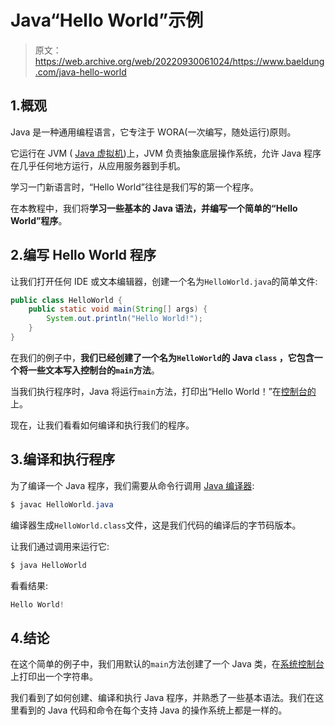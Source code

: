 # Java“Hello World”示例

> 原文：<https://web.archive.org/web/20220930061024/https://www.baeldung.com/java-hello-world>

## 1.概观

Java 是一种通用编程语言，它专注于 WORA(一次编写，随处运行)原则。

它运行在 JVM ( [Java 虚拟机](/web/20221126220351/https://www.baeldung.com/jvm-vs-jre-vs-jdk))上，JVM 负责抽象底层操作系统，允许 Java 程序在几乎任何地方运行，从应用服务器到手机。

学习一门新语言时，“Hello World”往往是我们写的第一个程序。

在本教程中，我们将**学习一些基本的 Java 语法，并编写一个简单的“Hello World”程序**。

## 2.编写 Hello World 程序

让我们打开任何 IDE 或文本编辑器，创建一个名为`HelloWorld.java`的简单文件:

```java
public class HelloWorld {
    public static void main(String[] args) {
        System.out.println("Hello World!");
    }
}
```

在我们的例子中，**我们已经创建了一个名为`HelloWorld`的 Java `class` ，它包含一个将一些文本写入控制台的`main`方法**。

当我们执行程序时，Java 将运行`main`方法，打印出“Hello World！”在[控制台的](/web/20221126220351/https://www.baeldung.com/java-console-input-output)上。

现在，让我们看看如何编译和执行我们的程序。

## 3.编译和执行程序

为了编译一个 Java 程序，我们需要从命令行调用 [Java 编译器](/web/20221126220351/https://www.baeldung.com/javac):

```java
$ javac HelloWorld.java
```

编译器生成`HelloWorld.class`文件，这是我们代码的编译后的字节码版本。

让我们通过调用来运行它:

```java
$ java HelloWorld
```

看看结果:

```java
Hello World!
```

## 4.结论

在这个简单的例子中，我们用默认的`main`方法创建了一个 Java 类，在[系统控制台](/web/20221126220351/https://www.baeldung.com/java-lang-system)上打印出一个字符串。

我们看到了如何创建、编译和执行 Java 程序，并熟悉了一些基本语法。我们在这里看到的 Java 代码和命令在每个支持 Java 的操作系统上都是一样的。